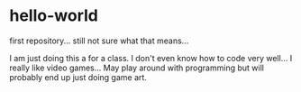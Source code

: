 # hello-world
first repository... still not sure what that means...

I am just doing this a for a class. I don't even know how to code very well...
I really like video games... May play around with programming but will probably end up just doing game art.
